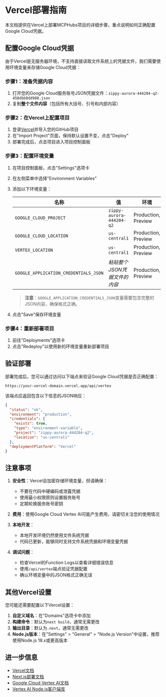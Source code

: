 # Vercel部署指南

本文档提供在Vercel上部署MCPHubs项目的详细步骤，重点说明如何正确配置Google Cloud凭据。

## 配置Google Cloud凭据

由于Vercel是无服务器环境，不支持直接读取文件系统上的凭据文件，我们需要使用环境变量来存储Google Cloud凭据：

### 步骤1：准备凭据内容

1. 打开您的Google Cloud服务账号JSON凭据文件：`zippy-aurora-444204-q2-458dbb8dd988.json`
2. 复制**整个文件内容**（包括所有大括号、引号和内部内容）

### 步骤2：在Vercel上配置项目

1. 登录[Vercel](https://vercel.com)并导入您的GitHub项目
2. 在"Import Project"页面，保持默认设置不变，点击"Deploy"
3. 部署完成后，点击项目进入项目控制面板

### 步骤3：配置环境变量

1. 在项目控制面板，点击"Settings"选项卡
2. 在左侧菜单中选择"Environment Variables"
3. 添加以下环境变量：

   | 名称 | 值 | 环境 |
   |------|-----|------|
   | `GOOGLE_CLOUD_PROJECT` | `zippy-aurora-444204-q2` | Production, Preview |
   | `GOOGLE_CLOUD_LOCATION` | `us-central1` | Production, Preview |
   | `VERTEX_LOCATION` | `us-central1` | Production, Preview |
   | `GOOGLE_APPLICATION_CREDENTIALS_JSON` | *粘贴整个JSON凭据文件的内容* | Production, Preview |

   > **注意**：`GOOGLE_APPLICATION_CREDENTIALS_JSON`变量需要包含完整的JSON内容，确保格式正确。

4. 点击"Save"保存环境变量

### 步骤4：重新部署项目

1. 前往"Deployments"选项卡
2. 点击"Redeploy"以使用新的环境变量重新部署项目

## 验证部署

部署完成后，您可以通过访问以下端点来验证Google Cloud凭据是否正确配置：

```
https://your-vercel-domain.vercel.app/api/vertex
```

该端点应返回包含以下信息的JSON响应：

```json
{
  "status": "ok",
  "environment": "production",
  "credentials": {
    "exists": true,
    "type": "environment-variable",
    "project": "zippy-aurora-444204-q2",
    "location": "us-central1"
  },
  "deploymentPlatform": "Vercel"
}
```

## 注意事项

1. **安全性**：Vercel会加密存储环境变量，但请确保：
   - 不要在代码中硬编码或泄露凭据
   - 使用最小权限原则设置服务账号
   - 定期轮换服务账号密钥

2. **费用**：使用Google Cloud Vertex AI可能产生费用，请密切关注您的使用情况

3. **本地开发**：
   - 本地开发环境仍然使用文件系统凭据
   - 代码已更新，能够同时支持文件系统凭据和环境变量凭据

4. **调试问题**：
   - 检查Vercel的Function Logs以查看详细错误信息
   - 使用`/api/vertex`端点验证凭据配置
   - 确认环境变量中的JSON格式正确无误

## 其他Vercel设置

您可能还需要配置以下Vercel设置：

1. **自定义域名**：在"Domains"选项卡中添加
2. **构建命令**：默认为`next build`，通常无需更改
3. **输出目录**：默认为`.next`，通常无需更改
4. **Node.js版本**：在"Settings" > "General" > "Node.js Version"中设置，推荐使用Node.js 18.x或更高版本

## 进一步信息

- [Vercel文档](https://vercel.com/docs)
- [Next.js部署文档](https://nextjs.org/docs/deployment)
- [Google Cloud Vertex AI文档](https://cloud.google.com/vertex-ai/docs)
- [Vertex AI Node.js客户端库](https://www.npmjs.com/package/@google-cloud/vertexai) 